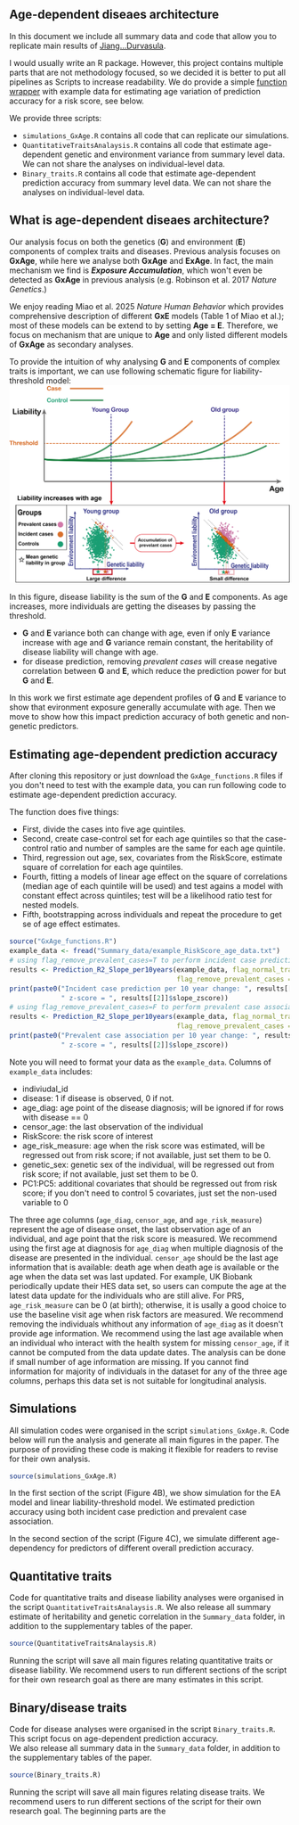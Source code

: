 ## Age-dependent diseaes architecture

In this document we include all summary data and code that allow you to replicate main results of [Jiang...Durvasula]().  

I would usually write an R package. However, this project contains multiple parts that are not methodology focused, so we decided it is better to put all pipelines 
as Scripts to increase readability. We do provide a simple [function wrapper](#Estimating-age-dependent-prediction-accuracy) with example data for estimating age variation of prediction accuracy for a risk score, see below. 

We provide three scripts:
- `simulations_GxAge.R`  contains all code that can replicate our simulations.
- `QuantitativeTraitsAnalaysis.R` contains all code that estimate age-dependent genetic and environment variance from summary level data. We can not share the analyses on individual-level data.
- `Binary_traits.R` contains all code that estimate age-dependent prediction accuracy from summary level data. We can not share the analyses on individual-level data.

## What is age-dependent diseaes architecture?
Our analysis focus on both the genetics (**G**) and environment (**E**) components of complex traits and diseases. 
Previous analysis focuses on **GxAge**, while here we analyse both  **GxAge** and **ExAge**. In fact, the main
mechanism we find is ***Exposure Accumulation***, which won't even be detected as **GxAge** in previous analysis (e.g. Robinson et al. 2017 *Nature Genetics*.)

We enjoy reading Miao et al. 2025 *Nature Human Behavior* which provides comprehensive description of different **GxE** models (Table 1 of Miao et al.); most of these 
models can be extend to by setting **Age = E**. Therefore, we focus on mechanism that are unique to **Age** and only listed different models of **GxAge** as secondary analyses. 

To provide the intuition of why analysing **G** and  **E** components of complex traits is important, we can use following schematic figure for liability-threshold model: 
![My Image](Schematic.png)

In this figure, disease liability is the sum of the **G** and  **E** components. As age increases, more individuals are getting the diseases by passing the threshold.
- **G** and  **E** variance both can change with age, even if only **E** variance increase with age and **G** variance remain constant, the heritability of disease liability will change with age.
- for disease prediction, removing *prevalent cases* will crease negative correlation between **G** and  **E**, which reduce the prediction power for but **G** and  **E**. 

In this work we first estimate age dependent profiles of **G** and  **E** variance to show that evironment exposure generally accumulate with age. Then we move to show
how this impact prediction accuracy of both genetic and non-genetic predictors. 

## Estimating age-dependent prediction accuracy
After cloning this repository or just download the `GxAge_functions.R` files if you don't need to test with the example data, you can run following code to estimate age-dependent prediction accuracy.

The function does five things:

- First, divide the cases into five age quintiles.
- Second, create case-control set for each age quintiles so that the case-control ratio and number of 
samples are the same for each age quintile.
- Third, regression out age, sex, covariates from the RiskScore, estimate square of correlation for each age quintiles.
- Fourth, fitting a models of linear age effect on the square of correlations (median age of each quintile will be used) and test agains a model with constant effect across quintiles; test will be
a likelihood ratio test for nested models.
- Fifth, bootstrapping across individuals and repeat the procedure to get se of age effect estimates.

```r
source("GxAge_functions.R")
example_data <- fread("Summary_data/example_RiskScore_age_data.txt")
# using flag_remove_prevalent_cases=T to perform incident case prediction
results <- Prediction_R2_Slope_per10years(example_data, flag_normal_transform_RiskScore = T, 
                                          flag_remove_prevalent_cases = T)
print(paste0("Incident case prediction per 10 year change: ", results[[2]]$incident_R2_1to1_slope_10year,
             " z-score = ", results[[2]]$slope_zscore))
# using flag_remove_prevalent_cases=F to perform prevalent case association
results <- Prediction_R2_Slope_per10years(example_data, flag_normal_transform_RiskScore = T, 
                                          flag_remove_prevalent_cases = F)
print(paste0("Prevalent case association per 10 year change: ", results[[2]]$incident_R2_1to1_slope_10year,
             " z-score = ", results[[2]]$slope_zscore))
```

Note you will need to format your data as the `example_data`. Columns of `example_data` includes:
 - indiviudal_id
 - disease: 1 if disease is observed, 0 if not.
 - age_diag: age point of the disease diagnosis; will be ignored if for rows with disease == 0
 - censor_age: the last observation of the individual
 - RiskScore: the risk score of interest
 - age_risk_measure: age when the risk score was estimated, will be regressed out from risk score; if not available, just set them to be 0. 
 - genetic_sex: genetic sex of the individual, will be regressed out from risk score; if not available, just set them to be 0. 
 - PC1:PC5: additional covariates that should be regressed out from risk score; if you don't need to control 5 covariates, just set the non-used variable to 0 

The three age columns (`age_diag`, `censor_age`, and `age_risk_measure`) represent the age of disease onset, the last observation age of an individual, and age point that
the risk score is measured.
We recommend using the first age at diagnosis for `age_diag` when multiple diagnosis of the disease are presented in the individual. 
`censor_age` should 
be the last age information that is available: death age when death age is available or the age when the data set was last updated. For example, UK Biobank periodically update their
HES data set, so users can compute the age at the latest data update for the individuals who are still alive.
For PRS, `age_risk_measure` can be 0 (at birth); otherwise, it is usally a good choice to use the baseline visit age when risk factors are measured.
We recommend removing the individuals whithout any information of `age_diag` as it doesn't provide age information.
We recommend using the last age available when an individual who interact with the health system for missing `censor_age`, if it cannot be computed from the data update dates.
The analysis can be done if small number of age information are missing. If you cannot find information for majority of individuals in the dataset for any of the three
age columns, perhaps this data set is not suitable for longitudinal analysis. 




## Simulations

All simulation codes were organised in the script `simulations_GxAge.R`. Code below will run the analysis and generate all main figures in the paper. 
The purpose of providing these code is making it flexible for readers to revise for their own analysis.

```r
source(simulations_GxAge.R)
```

In the first section of the script (Figure 4B), we show simulation for the EA model and linear liability-threshold model. We estimated prediction accuracy using 
both incident case prediction and prevalent case association.

In the second section of the script (Figure 4C), we simulate different age-dependency for predictors of different overall prediction accuracy.

## Quantitative traits

Code for quantitative traits and disease liability analyses were organised in the script `QuantitativeTraitsAnalaysis.R`. 
We also release all summary estimate of heritability and genetic correlation in the `Summary_data` folder, in addition to the supplementary tables of the paper. 

```r
source(QuantitativeTraitsAnalaysis.R)
```
Running the script will save all main figures relating quantitative traits or disease liability. 
We recommend users to run different sections of the script for their own research goal as there are many estimates in this script. 

## Binary/disease traits

Code for disease analyses were organised in the script `Binary_traits.R`. This script focus on age-dependent prediction accuracy.  
We also release all summary data in the `Summary_data` folder, in addition to the supplementary tables of the paper. 

```r
source(Binary_traits.R)
```
Running the script will save all main figures relating disease traits. 
We recommend users to run different sections of the script for their own research goal. The beginning parts are the 

